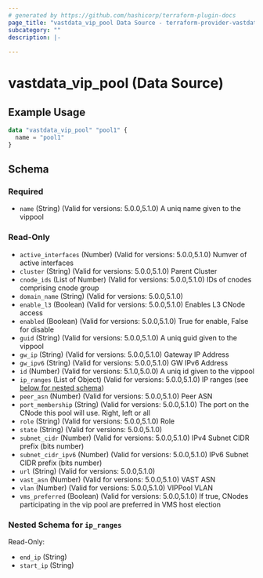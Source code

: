 ```yaml
---
# generated by https://github.com/hashicorp/terraform-plugin-docs
page_title: "vastdata_vip_pool Data Source - terraform-provider-vastdata"
subcategory: ""
description: |-
  
---
```


# vastdata_vip_pool (Data Source)



## Example Usage

```terraform
data "vastdata_vip_pool" "pool1" {
  name = "pool1"
}
```

<!-- schema generated by tfplugindocs -->
## Schema

### Required

- `name` (String) (Valid for versions: 5.0.0,5.1.0) A uniq name given to the vippool

### Read-Only

- `active_interfaces` (Number) (Valid for versions: 5.0.0,5.1.0) Numver of active interfaces
- `cluster` (String) (Valid for versions: 5.0.0,5.1.0) Parent Cluster
- `cnode_ids` (List of Number) (Valid for versions: 5.0.0,5.1.0) IDs of cnodes comprising cnode group
- `domain_name` (String) (Valid for versions: 5.0.0,5.1.0)
- `enable_l3` (Boolean) (Valid for versions: 5.0.0,5.1.0) Enables L3 CNode access
- `enabled` (Boolean) (Valid for versions: 5.0.0,5.1.0) True for enable, False for disable
- `guid` (String) (Valid for versions: 5.0.0,5.1.0) A uniq guid given to the vippool
- `gw_ip` (String) (Valid for versions: 5.0.0,5.1.0) Gateway IP Address
- `gw_ipv6` (String) (Valid for versions: 5.0.0,5.1.0) GW IPv6 Address
- `id` (Number) (Valid for versions: 5.1.0,5.0.0) A uniq id given to the vippool
- `ip_ranges` (List of Object) (Valid for versions: 5.0.0,5.1.0) IP ranges (see [below for nested schema](#nestedatt--ip_ranges))
- `peer_asn` (Number) (Valid for versions: 5.0.0,5.1.0) Peer ASN
- `port_membership` (String) (Valid for versions: 5.0.0,5.1.0) The port on the CNode this pool will use. Right, left or all
- `role` (String) (Valid for versions: 5.0.0,5.1.0) Role
- `state` (String) (Valid for versions: 5.0.0,5.1.0)
- `subnet_cidr` (Number) (Valid for versions: 5.0.0,5.1.0) IPv4 Subnet CIDR prefix (bits number)
- `subnet_cidr_ipv6` (Number) (Valid for versions: 5.0.0,5.1.0) IPv6 Subnet CIDR prefix (bits number)
- `url` (String) (Valid for versions: 5.0.0,5.1.0)
- `vast_asn` (Number) (Valid for versions: 5.0.0,5.1.0) VAST ASN
- `vlan` (Number) (Valid for versions: 5.0.0,5.1.0) VIPPool VLAN
- `vms_preferred` (Boolean) (Valid for versions: 5.0.0,5.1.0) If true, CNodes participating in the vip pool are preferred in VMS host election

<a id="nestedatt--ip_ranges"></a>
### Nested Schema for `ip_ranges`

Read-Only:

- `end_ip` (String)
- `start_ip` (String)
